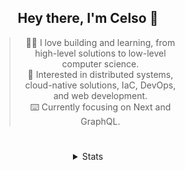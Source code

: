 <div align="center">

## Hey there, I'm Celso 🙂

<div style="max-width: 300px; ">

> 🧙‍♂️ I love building and learning, from high-level solutions to low-level computer science.<br>
> 🦉 Interested in distributed systems, cloud-native solutions, IaC, DevOps, and web development.<br>
> ⌨️ Currently focusing on Next and GraphQL.<br>

</div>

#

<details align="center">
<summary>Stats</summary>

<cr/>

<p style="text-align: center;">
<!--START_SECTION:waka-->

```txt
From: 14 December 2023 - To: 13 January 2024

Markdown     34 hrs 30 mins  █████████░░░░░░░░░░░░░░░░   36.41 %
TypeScript   24 hrs 44 mins  ██████▓░░░░░░░░░░░░░░░░░░   26.10 %
Go           6 hrs 3 mins    █▓░░░░░░░░░░░░░░░░░░░░░░░   06.39 %
JavaScript   4 hrs 42 mins   █▒░░░░░░░░░░░░░░░░░░░░░░░   04.97 %
YAML         4 hrs 33 mins   █▒░░░░░░░░░░░░░░░░░░░░░░░   04.82 %
```

<!--END_SECTION:waka-->
</p>
  
<!-- <div> -->
<!---->
<!-- <img src="http://github-readme-stats.vercel.app/api/top-langs/?username=celsobenedetti&layout=compact&custom_title=Languages&include_all_commits=true&count_private=true&langs_count=6&theme=transparent&bg_color=00000000" height="180em"/> -->
<!-- <img src="https://streak-stats.demolab.com?user=celsobenedetti&theme=transparent" height="180rem"/> -->
<!---->
<!-- </div> -->
<!---->
<!-- # -->
<!---->
<!-- <a href="https://wakatime.com/@8a52c0fd-ec78-403a-81d0-07c674c564b3" title="Time coded since Jan 17 2022"> -->
<!-- <img src="https://wakatime.com/badge/user/8a52c0fd-ec78-403a-81d0-07c674c564b3.svg" alt="Wakatime 2022" title="Time coded since Jan 17 2022" /> -->
<!-- </a> -->

</details>

</div>
